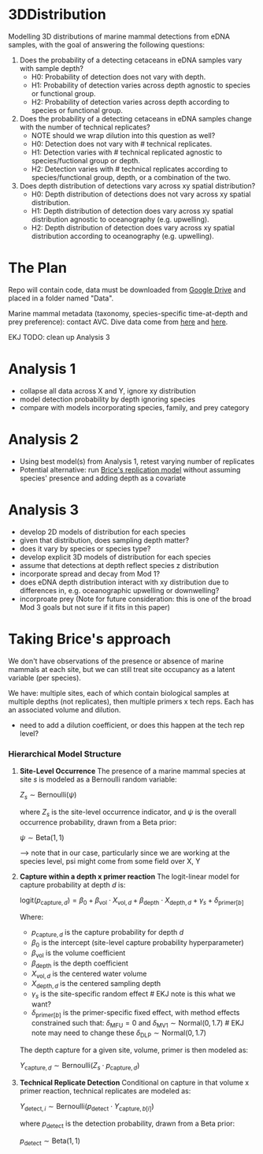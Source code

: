 # 3DDistribution
Modelling 3D distributions of marine mammal detections from eDNA samples, with the goal of answering the following questions:

1. Does the probability of a detecting cetaceans in eDNA samples vary with sample depth?
   - H0: Probability of detection does not vary with depth.
   - H1: Probability of detection varies across depth agnostic to species or functional group.
   - H2: Probability of detection varies across depth according to species or functional group.
2. Does the probability of a detecting cetaceans in eDNA samples change with the number of technical replicates?
   * NOTE should we wrap dilution into this question as well?
   - H0: Detection does not vary with # technical replicates.
   - H1: Detection varies with # technical replicated agnostic to species/fuctional group or depth.
   - H2: Detection varies with # technical replicates according to species/functional group, depth, or a combination of the two.
3. Does depth distribution of detections vary across xy spatial distribution?
   - H0: Depth distribution of detections does not vary across xy spatial distribution.
   - H1: Depth distribution of detection does vary across xy spatial distribution agnostic to oceanography (e.g. upwelling).
   - H2: Depth distribution of detection does vary across xy spatial distribution according to oceanography (e.g. upwelling).

# The Plan

Repo will contain code, data must be downloaded from [Google Drive](https://drive.google.com/drive/folders/1EZEfbxgRszwmN4RmaoQe7wh6S6zPgm5A?usp=drive_link) and placed in a folder named "Data".

Marine mammal metadata (taxonomy, species-specific time-at-depth and prey preference): contact AVC. Dive data come from [here](https://apps.dtic.mil/sti/tr/pdf/ADA560975.pdf) and [here](https://www.nepa.navy.mil/Portals/20/Documents/aftteis4/Dive%20Profile%20and%20Group%20Size_TR_2017_05_22.pdf).

EKJ TODO: clean up Analysis 3

# Analysis 1

- collapse all data across X and Y, ignore xy distribution
- model detection probability by depth ignoring species
- compare with models incorporating species, family, and prey category

# Analysis 2

- Using best model(s) from Analysis 1, retest varying number of replicates
- Potential alternative: run [Brice's replication model](https://github.com/BriceSemmens/eDNA_patch) without assuming species' presence and adding depth as a covariate

# Analysis 3

- develop 2D models of distribution for each species
- given that distribution, does sampling depth matter?
- does it vary by species or species type?
- develop explicit 3D models of distribution for each species
- assume that detections at depth reflect species z distribution
- incorporate spread and decay from Mod 1?
- does eDNA depth distribution interact with xy distribution due to differences in, e.g. oceanographic upwelling or downwelling?
- incorproate prey (Note for future consideration: this is one of the broad Mod 3 goals but not sure if it fits in this paper)



# Taking Brice's approach

We don't have observations of the presence or absence of marine mammals at each site, but we can still treat site occupancy as a latent variable (per species). 

We have: multiple sites, each of which contain biological samples at multiple depths (not replicates), then multiple primers x tech reps. Each has an associated volume and dilution. 

* need to add a dilution coefficient, or does this happen at the tech rep level?

### Hierarchical Model Structure

1. **Site-Level Occurrence**
   The presence of a marine mammal species at site $s$ is modeled as a Bernoulli random variable:

   $Z_s \sim \text{Bernoulli}(\psi)$

   where $Z_s$ is the site-level occurrence indicator, and $\psi$ is the overall occurrence probability, drawn from a Beta prior:

   $\psi \sim \text{Beta}(1,1)$

   --> note that in our case, particularly since we are working at the species level, psi might come from some field over X, Y

3. **Capture within a depth x primer reaction**
   The logit-linear model for capture probability at depth $d$ is:

   $\text{logit}(p_{\text{capture},d}) = \beta_0 + \beta_{\text{vol}} \cdot X_{\text{vol},d} + \beta_{\text{depth}} \cdot X_{\text{depth},d} + \gamma_{s} + \delta_{\text{primer}[b]}$

   Where:
   - $p_{\text{capture},d}$ is the capture probability for depth $d$
   - $\beta_0$ is the intercept (site-level capture probability hyperparameter)
   - $\beta_{\text{vol}}$ is the volume coefficient
   - $\beta_{\text{depth}}$ is the depth coefficient
   - $X_{\text{vol},d}$ is the centered water volume
   - $X_{\text{depth},d}$ is the centered sampling depth
   - $\gamma_{s}$ is the site-specific random effect # EKJ note is this what we want?
   - $\delta_{\text{primer}[b]}$ is the primer-specific fixed effect, with method effects constrained such that:
   $\delta_{\text{MFU}} = 0$ and 
   $\delta_{\text{MV1}} \sim \text{Normal}(0, 1.7)$ # EKJ note may need to change these
   $\delta_{\text{DLP}} \sim \text{Normal}(0, 1.7)$
   
   The depth capture for a given site, volume, primer  is then modeled as:

   $Y_{\text{capture},d} \sim \text{Bernoulli}(Z_{s} \cdot p_{\text{capture},d})$

5. **Technical Replicate Detection**
   Conditional on capture in that volume x primer reaction, technical replicates are modeled as:

   $Y_{\text{detect},i} \sim \text{Bernoulli}(p_{\text{detect}} \cdot Y_{\text{capture},b[i]})$

   where $p_{\text{detect}}$ is the detection probability, drawn from a Beta prior:

   $p_{\text{detect}} \sim \text{Beta}(1,1)$
